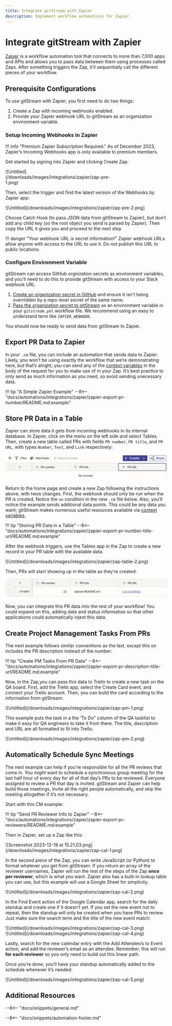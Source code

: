 ```yaml
---
title: Integrate gitStream with Zapier
description: Implement workflow automations for Zapier.
---
```



# Integrate gitStream with Zapier

[Zapier](https://zapier.com/) is a workflow automation tool that connects to more than 7,000 apps and APIs and allows you to pass data between them using processes called Zaps. After something triggers the Zap, it’ll sequentially call the different pieces of your workflow. 

## Prerequisite Configurations

To use gitStream with Zapier, you first need to do two things:

1. Create a Zap with incoming webhooks enabled.
1. Provide your Zapier webhook URL to gitStream as an organization environment variable.

### Setup Incoming Webhooks in Zapier

!!! info "Premium Zapier Subscription Required."
    As of December 2023, Zapier’s Incoming Webhooks app is only available to premium members.

Get started by signing into Zapier and clicking Create Zap:

<div style="width:350px" markdown=1>
![Untitled](/downloads/images/integrations/zapier/zap-pre-1.png)
</div>

Then, select the trigger and find the latest version of the Webhooks by Zapier app:

<div style="width:550px" markdown=1>
![Untitled](/downloads/images/integrations/zapier/zap-pre-2.png)
</div>

Choose Catch Hook (to pass JSON data from gitStream to Zapier), but don’t add any child key (so the root object you send is parsed by Zapier). Then copy the URL it gives you and proceed to the next step

!!! danger "Your webhook URL is secret information!" 
    Zapier webhook URLs allow anyone with access to the URL to use it. Do not publish this URL to public locations.

### Configure Environment Variable

gitStream can access GitHub orgnization secrets as environment variables, and you'll need to do this to provide gitStream with access to your Slack webhook URL. 

1. [Create an organization secret in GitHub](https://docs.github.com/en/codespaces/managing-codespaces-for-your-organization/) and ensure it isn't being overridden by a repo-level secret of the same name.
2. [Pass the organization secret to gitStream](https://docs.gitstream.cm/context-variables/#env) as an environment variable in your `gitstream.yml` workflow file. We recommend using an easy to understand term like `ZAPIER_WEBHOOK`.

You should now be ready to send data from gitStream to Zapier.

## Export PR Data to Zapier
In your `.cm` file, you can include an automation that sends data to Zapier. Likely, you won’t be using exactly the workflow that we’re demonstrating here, but that’s alright; you can send any of the [context variables](https://docs.gitstream.cm/context-variables/) in the body of the request for you to make use of in your Zap. It’s best practice to only send as much information as you need, so avoid sending unecessary data.

!!! tip "A Simple Zapier Example"
    --8<-- "docs/automations/integrations/zapier/zapier-export-pr-number/README.md:example"

## Store PR Data in a Table

Zapier can store data it gets from incoming webhooks in its internal database. In Zapier, click on the menu on the left side and select Tables. Then, create a new table called PRs with fields `PR number`, `PR title`, and `PR URL`, with types `Number`, `Text`, and `Link` respectively:

![Untitled](/downloads/images/integrations/zapier/zap-table-1.png)

Return to the home page and create a new Zap following the instructions above, with twos changes. First, the webhook should only be run when the PR is created. Notice the `on` condition in the new `.cm` file below. Also, you’ll notice the example sends additional data points. This could be any data you want; gitStream makes numerous useful resources available via [context variables](https://docs.gitstream.cm/context-variables/).


!!! tip "Storing PR Data in a Table"
    --8<-- "docs/automations/integrations/zapier/zapier-export-pr-number-title-url/README.md:example"

After the webhook triggers, use the Tables app in the Zap to create a new record in your PR table with the available data.

<div style="width:550px" markdown=1>
![Untitled](/downloads/images/integrations/zapier/zap-table-2.png)
</div>

Then, PRs will start showing up in the table as they’re created:

![Untitled](/downloads/images/integrations/zapier/zap-table-4.png)

Now, you can integrate this PR data into the rest of your workflow! You could expand on this, adding date and status information so that other applications could automatically injest this data.

## Create Project Management Tasks From PRs

The next example follows similar conventions as the last, except this on includes the PR description instead of the number:

!!! tip "Create PM Tasks From PR Data"
    --8<-- "docs/automations/integrations/zapier/zapier-export-pr-description-title-url/README.md:example"

Now, in the Zap,you can pass this data to Trello to create a new task on the QA board. First, add the Trello app, select the Create Card event, and connect your Trello account. Then, you can build the card according to the information from gitStream:

<div style="width:550px" markdown=1>
![Untitled](/downloads/images/integrations/zapier/zap-pm-1.png)
</div>

This example puts the task in a the 'To Do" column of the QA tasklist to make it easy for QA engineers to take it from there. The title, description and URL are all formatted to fit into Trello.

<div style="width:550px" markdown=1>
![Untitled](/downloads/images/integrations/zapier/zap-pm-2.png)
</div>

## Automatically Schedule Sync Meetings

The next example can help if you're responsible for all the PR reviews that come in. You might want to schedule a synchronous group meeting for the last half hour of every day for all of that day’s PRs to be reviewed. Everyone assigned to review a PR that day is invited. gitStream and Zapier can help build those meetings, invite all the right people automatically, and skip the meeting altogether if it’s not necessary.

Start with this CM example:

!!! tip "Send PR Reviewer Info to Zapier"
    --8<-- "docs/automations/integrations/zapier/zapier-export-pr-reviewers/README.md:example"

Then in Zapier, set up a Zap like this:

<div style="width:550px" markdown=1>
![Screenshot 2023-12-19 at 15.21.03.png](/downloads/images/integrations/zapier/zap-cal-1.png)
</div>

In the second piece of the Zap, you can write JavaScript (or Python) to format whatever you get from gitStream. If you return an array of the reviewer usernames, Zapier will run the rest of the steps of the Zap ****once per reviewer****, which is what you want. Zapier also has a built-in lookup table you can use, but this example will use a Google Sheet for simplicity.

<div style="width:550px" markdown=1>
![Untitled](/downloads/images/integrations/zapier/zap-cal-2.png)
</div>

In the Find Event action of the Google Calendar app, search for the daily standup and create one if it doesn’t yet. If you set the new event not to repeat, then the standup will only be created when you have PRs to review. Just make sure the search term and the title of the new event match:

<div style="width:550px" markdown=1>
![Untitled](/downloads/images/integrations/zapier/zap-cal-3.png)
</div>

<div style="width:550px" markdown=1>
![Untitled](/downloads/images/integrations/zapier/zap-cal-4.png)
</div>

Lastly, search for the new calendar entry with the Add Attendee/s to Event action, and add the reviewer’s email as an attendee. Remember, this will run ****for each reviewer**** so you only need to build out this linear path.

Once you’re done, you’ll have your standup automatically added to the schedule whenever it’s needed:

<div style="width:550px" markdown=1>
![Untitled](/downloads/images/integrations/zapier/zap-cal-5.png)
</div>

## Additional Resources

--8<-- "docs/snippets/general.md"

--8<-- "docs/snippets/automation-footer.md"




